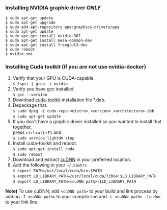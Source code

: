 ### Installing NVIDIA graphic driver *ONLY*
```
$ sudo apt-get update
$ sudo apt-get upgrade
$ sudo add-apt-repository ppa:graphics-drivers/ppa
$ sudo apt-get update
$ sudo apt-get install nvidia-367
$ sudo apt-get install mesa-common-dev
$ sudo apt-get install freeglut3-dev
$ sudo reboot
$ nvidia-smi
```

### Installing Cuda toolkit (if you are not use nvidia-docker)
1. Verify that your GPU is CUDA-capable.</br>
`$ lspci | grep -i nvidia`
2. Verify you have gcc installed.</br>
`$ gcc --version`
3. Download [cuda-toolkit](https://developer.nvidia.com/cuda-toolkit) installation file *.deb.
4. Depackage that.</br>
`$ sudo dpkg -i cuda-repo-<distro>_<version>_<architecture>.deb`</br>
`$ sudo apt-get update`</br>
5. If you don't have a graphic driver installed so you wanted to install that together,</br>
press `ctrl`+`alt`+`F1` and </br>
`$ sudo service lightdm stop`</br>
6. Install cuda-toolkit and reboot.</br>
`$ sudo apt-get install cuda`</br>
`$ sudo reboot`</br>
7. Download and extract [cuDNN](https://developer.nvidia.com/cudnn) in your preferred location.
8. Add the following in your `~/.bashrc`</br>
`$ export PATH=/usr/local/cuda/bin:$PATH`</br>
`$ export LD_LIBRARY_PATH=/usr/local/cuda/lib64:$LD_LIBRARY_PATH`</br>
`$ export LD_LIBRARY_PATH=<cuDNN path>:$LD_LIBRARY_PATH`</br>

**Note)** To use cuDNN, add `<cuDNN path>` to your build and link process by adding `-I <cuDNN path>` to your compile line and `-L <cuDNN path> -lcudnn` to your link line.

